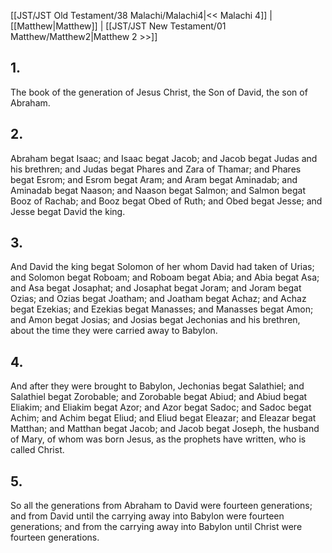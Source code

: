 [[JST/JST Old Testament/38 Malachi/Malachi4|<< Malachi 4]] | [[Matthew|Matthew]] | [[JST/JST New Testament/01 Matthew/Matthew2|Matthew 2 >>]]
## 1.
The book of the generation of Jesus Christ, the Son of David, the son of Abraham.
## 2.
Abraham begat Isaac; and Isaac begat Jacob; and Jacob begat Judas and his brethren; and Judas begat Phares and Zara of Thamar; and Phares begat Esrom; and Esrom begat Aram; and Aram begat Aminadab; and Aminadab begat Naason; and Naason begat Salmon; and Salmon begat Booz of Rachab; and Booz begat Obed of Ruth; and Obed begat Jesse; and Jesse begat David the king.
## 3.
And David the king begat Solomon of her whom David had taken of Urias; and Solomon begat Roboam; and Roboam begat Abia; and Abia begat Asa; and Asa begat Josaphat; and Josaphat begat Joram; and Joram begat Ozias; and Ozias begat Joatham; and Joatham begat Achaz; and Achaz begat Ezekias; and Ezekias begat Manasses; and Manasses begat Amon; and Amon begat Josias; and Josias begat Jechonias and his brethren, about the time they were carried away to Babylon.
## 4.
And after they were brought to Babylon, Jechonias begat Salathiel; and Salathiel begat Zorobable; and Zorobable begat Abiud; and Abiud begat Eliakim; and Eliakim begat Azor; and Azor begat Sadoc; and Sadoc begat Achim; and Achim begat Eliud; and Eliud begat Eleazar; and Eleazar begat Matthan; and Matthan begat Jacob; and Jacob begat Joseph, the husband of Mary, of whom was born Jesus, as the prophets have written, who is called Christ.
## 5.
So all the generations from Abraham to David were fourteen generations; and from David until the carrying away into Babylon were fourteen generations; and from the carrying away into Babylon until Christ were fourteen generations.

